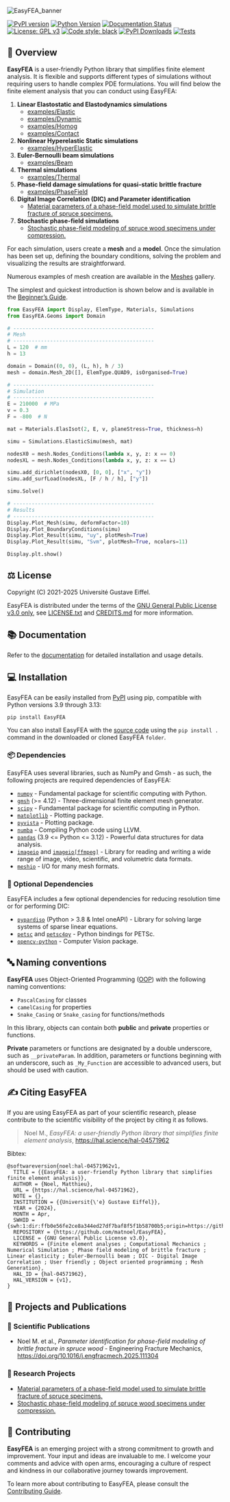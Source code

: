 ![EasyFEA_banner](https://github.com/matnoel/EasyFEA/blob/main/docs/_static/EasyFEA_banner.jpg?raw=True)

<!-- Don't do this otherwise PyPi could lose access to the image -->
<!-- ![EasyFEA_banner](docs/_static/EasyFEA_banner.jpg?raw=True) -->

[![PyPI version](https://img.shields.io/pypi/v/easyfea.svg)](https://pypi.org/project/easyfea/)
[![Python Version](https://img.shields.io/pypi/pyversions/easyfea)](https://pypi.org/project/easyfea/)
[![Documentation Status](https://readthedocs.org/projects/easyfea/badge/?version=stable)](https://easyfea.readthedocs.io/en/stable/?badge=stable)
[![License: GPL v3](https://img.shields.io/badge/License-GPLv3-blue.svg)](https://github.com/matnoel/EasyFEA/blob/main/LICENSE.txt)
[![Code style: black](https://img.shields.io/badge/code%20style-black-black)](https://github.com/psf/black)
[![PyPI Downloads](https://img.shields.io/pypi/dm/easyfea)](https://pypi.org/project/easyfea/)
[![Tests](https://github.com/matnoel/EasyFEA/actions/workflows/tests.yaml/badge.svg)](https://github.com/matnoel/EasyFEA/actions/workflows/tests.yaml)

## 🧭 Overview

**EasyFEA** is a user-friendly Python library that simplifies finite element analysis. It is flexible and supports different types of simulations without requiring users to handle complex PDE formulations. You will find below the finite element analysis that you can conduct using EasyFEA:

1. **Linear Elastostatic and Elastodynamics simulations** 
    - [examples/Elastic](https://easyfea.readthedocs.io/en/latest/examples/Elastic/index.html)
    - [examples/Dynamic](https://easyfea.readthedocs.io/en/latest/examples/Dynamic/index.html)
    - [examples/Homog](https://easyfea.readthedocs.io/en/latest/examples/Homog/index.html)
    - [examples/Contact](https://easyfea.readthedocs.io/en/latest/examples/Contact/index.html)
2. **Nonlinear Hyperelastic Static simulations**
    - [examples/HyperElastic](https://easyfea.readthedocs.io/en/latest/examples/HyperElastic/index.html)
3. **Euler-Bernoulli beam simulations**
    - [examples/Beam](https://easyfea.readthedocs.io/en/latest/examples/Beam/index.html)
4. **Thermal simulations**
    - [examples/Thermal](https://easyfea.readthedocs.io/en/latest/examples/Thermal/index.html)
5. **Phase-field damage simulations for quasi-static brittle fracture** 
    - [examples/PhaseField](https://easyfea.readthedocs.io/en/latest/examples/PhaseField/index.html)
6. **Digital Image Correlation (DIC) and Parameter identification** 
    - [Material parameters of a phase-field model used to simulate brittle fracture of spruce specimens.](https://gitlab.univ-eiffel.fr/collaboration-msme-fcba/spruce-params)
7. **Stochastic phase-field simulations**
    - [Stochastic phase-field modeling of spruce wood specimens under compression.](https://gitlab.univ-eiffel.fr/collaboration-msme-fcba/spruce-stochastic)

For each simulation, users create a **mesh** and a **model**. Once the simulation has been set up, defining the boundary conditions, solving the problem and visualizing the results are straightforward.

Numerous examples of mesh creation are available in the [Meshes](https://easyfea.readthedocs.io/en/latest/examples/Meshes/index.html) gallery.

The simplest and quickest introduction is shown below and is available in the [Beginner’s Guide](https://easyfea.readthedocs.io/en/latest/begin.html).

```python
from EasyFEA import Display, ElemType, Materials, Simulations
from EasyFEA.Geoms import Domain

# ----------------------------------------------
# Mesh
# ----------------------------------------------
L = 120  # mm
h = 13

domain = Domain((0, 0), (L, h), h / 3)
mesh = domain.Mesh_2D([], ElemType.QUAD9, isOrganised=True)

# ----------------------------------------------
# Simulation
# ----------------------------------------------
E = 210000  # MPa
v = 0.3
F = -800  # N

mat = Materials.ElasIsot(2, E, v, planeStress=True, thickness=h)

simu = Simulations.ElasticSimu(mesh, mat)

nodesX0 = mesh.Nodes_Conditions(lambda x, y, z: x == 0)
nodesXL = mesh.Nodes_Conditions(lambda x, y, z: x == L)

simu.add_dirichlet(nodesX0, [0, 0], ["x", "y"])
simu.add_surfLoad(nodesXL, [F / h / h], ["y"])

simu.Solve()

# ----------------------------------------------
# Results
# ----------------------------------------------
Display.Plot_Mesh(simu, deformFactor=10)
Display.Plot_BoundaryConditions(simu)
Display.Plot_Result(simu, "uy", plotMesh=True)
Display.Plot_Result(simu, "Svm", plotMesh=True, ncolors=11)

Display.plt.show()
```

## ⚖️ License

Copyright (C) 2021-2025 Université Gustave Eiffel.

EasyFEA is distributed under the terms of the [GNU General Public License v3.0 only](https://spdx.org/licenses/GPL-3.0-only.html), see [LICENSE.txt](https://github.com/matnoel/EasyFEA/blob/main/LICENSE.txt) and [CREDITS.md](https://github.com/matnoel/EasyFEA/blob/main/CREDITS.md) for more information.

## 📚 Documentation

Refer to the [documentation](https://easyfea.readthedocs.io/en/latest/index.html) for detailed installation and usage details.

## 💻  Installation

EasyFEA can be easily installed from [PyPI](https://pypi.org/project/EasyFEA/) using pip, compatible with Python versions 3.9 through 3.13:

```
pip install EasyFEA
```

You can also install EasyFEA with the [source code](https://github.com/matnoel/EasyFEA) using the `pip install .` command in the downloaded or cloned EasyFEA `folder`.

### 📦 Dependencies

EasyFEA uses several libraries, such as NumPy and Gmsh - as such, the following projects are required dependencies of EasyFEA:

+ [`numpy`](https://pypi.org/project/numpy/) - Fundamental package for scientific computing with Python.
+ [`gmsh`](https://pypi.org/project/gmsh/) (>= 4.12) - Three-dimensional finite element mesh generator.
+ [`scipy`](https://pypi.org/project/scipy/) - Fundamental package for scientific computing in Python.
+ [`matplotlib`](https://pypi.org/project/matplotlib/) - Plotting package.
+ [`pyvista`](https://pypi.org/project/pyvista/) - Plotting package.
+ [`numba`](https://pypi.org/project/numba/) - Compiling Python code using LLVM.
+ [`pandas`](https://pypi.org/project/pandas/) (3.9 <= Python <= 3.12) - Powerful data structures for data analysis.
+ [`imageio`](https://pypi.org/project/imageio/) and [`imageio[ffmpeg]`](https://pypi.org/project/imageio-ffmpeg/) - Library for reading and writing a wide range of image, video, scientific, and volumetric data formats.
+ [`meshio`](https://github.com/matnoel/meshio/tree/medit_higher_order_elements) - I/O for many mesh formats.

### 🧪 Optional Dependencies

EasyFEA includes a few optional dependencies for reducing resolution time or for performing DIC:

+ [`pypardiso`](https://pypi.org/project/pypardiso/) (Python > 3.8 & Intel oneAPI)  - Library for solving large systems of sparse linear equations.
+ [`petsc`](https://pypi.org/project/petsc/) and [`petsc4py`](https://pypi.org/project/petsc4py/) - Python bindings for PETSc.
+ [`opencv-python`](https://pypi.org/project/opencv-python/) - Computer Vision package.

## 🔤 Naming conventions

**EasyFEA** uses Object-Oriented Programming ([OOP](https://en.wikipedia.org/wiki/Object-oriented_programming)) with the following naming conventions:
+ `PascalCasing` for classes
+ `camelCasing` for properties
+ `Snake_Casing` or `Snake_casing` for functions/methods

In this library, objects can contain both **public** and **private** properties or functions.

**Private** parameters or functions are designated by a double underscore, such as `__privateParam`. In addition, parameters or functions beginning with an underscore, such as `_My_Function` are accessible to advanced users, but should be used with caution.

## ✍️ Citing EasyFEA

If you are using EasyFEA as part of your scientific research, please contribute to the scientific visibility of the project by citing it as follows.

> Noel M., *EasyFEA: a user-friendly Python library that simplifies finite element analysis*, https://hal.science/hal-04571962

Bibtex:

```
@softwareversion{noel:hal-04571962v1,
  TITLE = {{EasyFEA: a user-friendly Python library that simplifies finite element analysis}},
  AUTHOR = {Noel, Matthieu},
  URL = {https://hal.science/hal-04571962},
  NOTE = {},
  INSTITUTION = {{Universit{\'e} Gustave Eiffel}},
  YEAR = {2024},
  MONTH = Apr,
  SWHID = {swh:1:dir:ffb0e56fe2ce8a344ed27df7baf8f5f1b58700b5;origin=https://github.com/matnoel/EasyFEA;visit=swh:1:snp:88527adbdb363d97ebaee858943a02d98fc5c23c;anchor=swh:1:rev:ee2a09258bfd7fd60886ad9334b0893f4989cf35},
  REPOSITORY = {https://github.com/matnoel/EasyFEA},
  LICENSE = {GNU General Public License v3.0},
  KEYWORDS = {Finite element analyses ; Computational Mechanics ; Numerical Simulation ; Phase field modeling of brittle fracture ; Linear elasticity ; Euler-Bernoulli beam ; DIC - Digital Image Correlation ; User friendly ; Object oriented programming ; Mesh Generation},
  HAL_ID = {hal-04571962},
  HAL_VERSION = {v1},
}
```

## 📘 Projects and Publications

### 📝 Scientific Publications

- Noel M. et al.,  *Parameter identification for phase-field modeling of brittle fracture in spruce wood* - Engineering Fracture Mechanics, https://doi.org/10.1016/j.engfracmech.2025.111304

### 🧪 Research Projects

- [Material parameters of a phase-field model used to simulate brittle fracture of spruce specimens.](https://gitlab.univ-eiffel.fr/collaboration-msme-fcba/spruce-params)
- [Stochastic phase-field modeling of spruce wood specimens under compression.](https://gitlab.univ-eiffel.fr/collaboration-msme-fcba/spruce-stochastic)

## 🤝 Contributing

**EasyFEA** is an emerging project with a strong commitment to growth and improvement. Your input and ideas are invaluable to me. I welcome your comments and advice with open arms, encouraging a culture of respect and kindness in our collaborative journey towards improvement.

To learn more about contributing to EasyFEA, please consult the [Contributing Guide](https://github.com/matnoel/EasyFEA/blob/main/CONTRIBUTING.md).